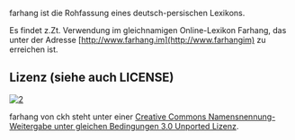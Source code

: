 farhang ist die Rohfassung eines deutsch-persischen Lexikons.

Es findet z.Zt. Verwendung im gleichnamigen Online-Lexikon Farhang, das
unter der Adresse [http://www.farhang.im](http://www.farhangim) zu erreichen ist.

## Lizenz (siehe auch LICENSE)
[![2]][1]

farhang von ckh steht unter einer [Creative Commons Namensnennung-Weitergabe unter gleichen Bedingungen 3.0 Unported Lizenz](http://creativecommons.org/licenses/by-sa/3.0/).

  [1]: http://creativecommons.org/licenses/by-sa/3.0/
  [2]: http://i.creativecommons.org/l/by-sa/3.0/88x31.png
